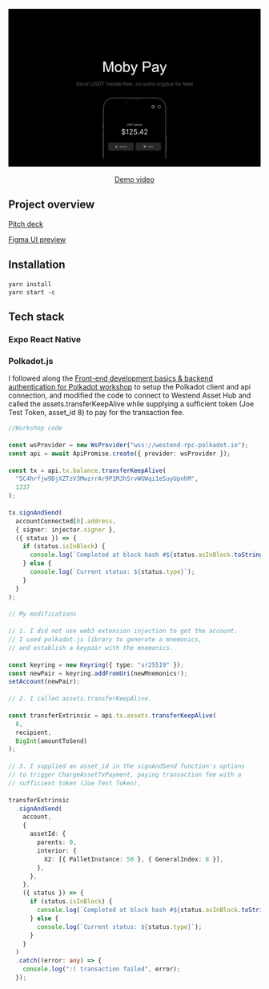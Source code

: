 <p align="center">
<img src="./assets/banner.png" alt="Moby Pay"/>
</p>
<p align="center"><a href="https://www.loom.com/share/942fc46af20342348867329776ab396e?sid=a9b1d465-d6ea-4841-a745-7d55f772eb12">Demo video</a></p>
</p>

## Project overview

[Pitch deck](https://docs.google.com/presentation/d/13XErKEBY23cdp57FYG2G1OR9_SUaE3LO2ysOJL96VBs/edit?pli=1#slide=id.p)

[Figma UI preview](https://www.figma.com/embed?embed_host=share&url=https%3A%2F%2Fwww.figma.com%2Fproto%2F4Oc8DkVmMoj5to6z7vPlGh%2FMobile-APP%3Fpage-id%3D5907%253A7324%26type%3Ddesign%26node-id%3D6007-181%26viewport%3D302%252C797%252C0.59%26t%3DCMQEvwBMS3TMZtiF-1%26scaling%3Dscale-down%26starting-point-node-id%3D6007%253A181%26mode%3Ddesign)

## Installation

```
yarn install
yarn start -c
```

## Tech stack

### Expo React Native

### Polkadot.js

I followed along the [Front-end development basics & backend authentication for Polkadot workshop](https://www.youtube.com/watch?v=OYIbkJ92wuc&feature=youtu.be) to setup the Polkadot client and api connection, and modified the code to connect to Westend Asset Hub and called the assets.transferKeepAlive while supplying a sufficient token (Joe Test Token, asset_id 8) to pay for the transaction fee.

```typescript
//Workshop code

const wsProvider = new WsProvider("wss://westend-rpc-polkadot.io");
const api = await ApiPromise.create({ provider: wsProvider });

const tx = api.tx.balance.transferKeepAlive(
  "5C4hrfjw9DjXZTzV3MwzrrAr9P1MJhSrvWGWqi1eSuyUpnhM",
  1337
);

tx.signAndSend(
  accountConnected[0].address,
  { signer: injector.signer },
  ({ status }) => {
    if (status.isInBlock) {
      console.log(`Completed at block hash #${status.asInBlock.toString()}`);
    } else {
      console.log(`Current status: ${status.type}`);
    }
  }
);

// My modifications

// 1. I did not use web3 extension injection to get the account. 
// I used polkadot.js library to generate a mnemonics, 
// and establish a keypair with the mnemonics.

const keyring = new Keyring({ type: "sr25519" });
const newPair = keyring.addFromUri(newMnemonics!);
setAccount(newPair);

// 2. I called assets.transferKeepAlive.

const transferExtrinsic = api.tx.assets.transferKeepAlive(
  8,
  recipient,
  BigInt(amountToSend)
);

// 3. I supplied an asset_id in the signAndSend function's options 
// to trigger ChargeAssetTxPayment, paying transaction fee with a 
// sufficient token (Joe Test Token).

transferExtrinsic
  .signAndSend(
    account,
    {
      assetId: {
        parents: 0,
        interior: {
          X2: [{ PalletInstance: 50 }, { GeneralIndex: 8 }],
        },
      },
    },
    ({ status }) => {
      if (status.isInBlock) {
        console.log(`Completed at block hash #${status.asInBlock.toString()}`);
      } else {
        console.log(`Current status: ${status.type}`);
      }
    }
  )
  .catch((error: any) => {
    console.log(":( transaction failed", error);
  });
```
